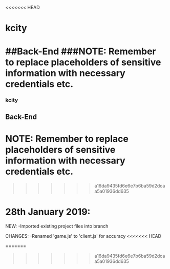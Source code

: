 <<<<<<< HEAD
# kcity
##Back-End
###NOTE: Remember to replace placeholders of sensitive information with necessary credentials etc.
=======
### kcity
## Back-End
# NOTE: Remember to replace placeholders of sensitive information with necessary credentials etc.
>>>>>>> a16da9435fd6e6e7b6ba59d2dcaa5a01936dd635

# 28th January 2019:
NEW:
-Imported existing project files into branch

CHANGES:
-Renamed 'game.js' to 'client.js' for accuracy
<<<<<<< HEAD

=======
>>>>>>> a16da9435fd6e6e7b6ba59d2dcaa5a01936dd635
